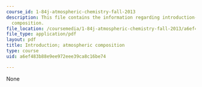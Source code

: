```yaml
---
course_id: 1-84j-atmospheric-chemistry-fall-2013
description: This file contains the information regarding introduction-atmospheric
  composition.
file_location: /coursemedia/1-84j-atmospheric-chemistry-fall-2013/a6ef483b88e9ee972eee39ca8c16be74_MIT1_84JF13_Lec1_intro.pdf
file_type: application/pdf
layout: pdf
title: Introduction; atmospheric composition
type: course
uid: a6ef483b88e9ee972eee39ca8c16be74

---
```

None